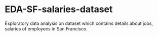 # EDA-SF-salaries-dataset
Exploratory data analysis on dataset which contains details about jobs, salaries of employees in San Francisco. 
